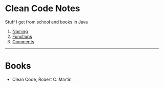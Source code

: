 # Clean Code Notes

Stuff I get from school and books in Java

1. [Naming](https://github.com/LenaTevar/CleanCodeNotes/tree/master/src/naming)
2. [Functions](https://github.com/LenaTevar/CleanCodeNotes/tree/master/src/functions)
3. [Comments](https://github.com/LenaTevar/CleanCodeNotes/tree/master/src/comments)

---
# Books
* Clean Code, Robert C. Martin
